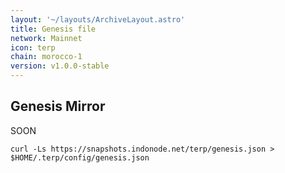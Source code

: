 ```yaml
---
layout: '~/layouts/ArchiveLayout.astro'
title: Genesis file
network: Mainnet
icon: terp
chain: morocco-1
version: v1.0.0-stable
---
```

## Genesis Mirror

SOON
```
curl -Ls https://snapshots.indonode.net/terp/genesis.json > $HOME/.terp/config/genesis.json
```